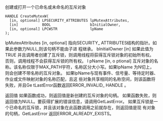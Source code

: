 创建或打开一个已命名或未命名的互斥对象
```
HANDLE CreateMutexW(
  [in, optional] LPSECURITY_ATTRIBUTES lpMutexAttributes,
  [in]           BOOL                  bInitialOwner,
  [in, optional] LPCWSTR               lpName
);
```


lpMutexAttributes [in, optional]
指向SECURITY_ ATTRIBUTES结构的指针。如果此参数力NULL,则该句柄不能由子进
程继承。
blnitialOwner [in]
如果此值为TRUE 并且调用者创建了互斥锁，则调用线程将荻得互斥锁对象的初始所有权。
否则，调用线程不会荻得互斥锁的所有权。
l pName [in, o ptional]
互斥对象的名称。该名称仅限于MAX_PATH宇符，名称区分大小写。如果lpName 为N切上，
则会创建不带名称的互斥对象。
如果lpName与现有事件、信号量、等待定时器、作业或文件映射对象的名称匹配，且这
些对象共享相同的名称空间，则该函数将失败，并且Ge tLastError函数返回ERROR_INVALID_
HANDLE 。


返回值
如果函数成功，则返回值是新创建的互斥对象的句柄。
如果函数失败，则返回值为NULL。要荻得扩展的错误信息，请调用GetLastError。
如果互斥锁是一个已命名的互斥锁，并且该对象在此函数调用之前就存在，则返回值是现
有对象的句柄，GetLastError 返回ERROR_ALREADY_EXISTS。